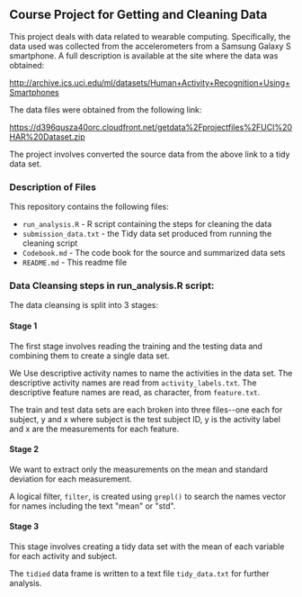 
## Course Project for Getting and Cleaning Data

This project deals with data related to wearable computing. Specifically, the data used was collected from the accelerometers from a Samsung Galaxy S smartphone. A full description is available at the site where the data was obtained: 

http://archive.ics.uci.edu/ml/datasets/Human+Activity+Recognition+Using+Smartphones 

The data files were obtained from the following link:

https://d396qusza40orc.cloudfront.net/getdata%2Fprojectfiles%2FUCI%20HAR%20Dataset.zip 

The project involves converted the source data from the above link to a tidy data set.

### Description of Files

This repository contains the following files:

* `run_analysis.R` - R script containing the steps for cleaning the data
* `submission_data.txt` - the Tidy data set produced from running the cleaning script
* `Codebook.md` - The code book for the source and summarized data sets
* `README.md` - This readme file


### Data Cleansing steps in run_analysis.R script:

The data cleansing is split into 3 stages:  

#### Stage 1  

The first stage involves reading the training and the testing data and combining them to create a single data set.

We Use descriptive activity names to name the activities in the data set.
The descriptive activity names are read from `activity_labels.txt`.
The descriptive feature names are read, as character, from `feature.txt`.

The train and test data sets are each broken into three files--one each for subject, y and x where subject is the test subject ID, y is the activity label and x are the measurements for each feature.

#### Stage 2  

We want to extract only the measurements on the mean and standard deviation for each measurement.

A logical filter, `filter`, is created using `grepl()` to search the names vector for names including the text "mean" or "std".  

#### Stage 3  

This stage involves creating a tidy data set with the mean of each variable
for each activity and subject.

The `tidied` data frame is written to a text file `tidy_data.txt` for further analysis.  
